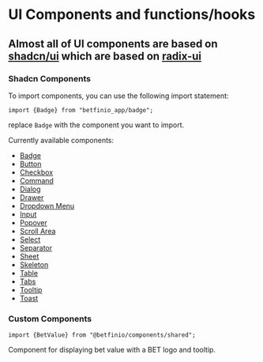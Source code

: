 # UI Components and functions/hooks

## Almost all of UI components are based on [shadcn/ui](https://ui.shadcn.com/) which are based on [radix-ui](https://www.radix-ui.com/)

### Shadcn Components

To import components, you can use the following import statement:

```tsx
import {Badge} from "betfinio_app/badge";
```

replace `Badge` with the component you want to import.

Currently available components:

- [Badge](https://ui.shadcn.com/docs/components/badge)
- [Button](https://ui.shadcn.com/docs/components/button)
- [Checkbox](https://ui.shadcn.com/docs/components/checkbox)
- [Command](https://ui.shadcn.com/docs/components/command)
- [Dialog](https://ui.shadcn.com/docs/components/dialog)
- [Drawer](https://ui.shadcn.com/docs/components/drawer)
- [Dropdown Menu](https://ui.shadcn.com/docs/components/dropdown-menu)
- [Input](https://ui.shadcn.com/docs/components/input)
- [Popover](https://ui.shadcn.com/docs/components/popover)
- [Scroll Area](https://ui.shadcn.com/docs/components/scroll-area)
- [Select](https://ui.shadcn.com/docs/components/select)
- [Separator](https://ui.shadcn.com/docs/components/separator)
- [Sheet](https://ui.shadcn.com/docs/components/sheet)
- [Skeleton](https://ui.shadcn.com/docs/components/skeleton)
- [Table](https://ui.shadcn.com/docs/components/table)
- [Tabs](https://ui.shadcn.com/docs/components/tabs)
- [Tooltip](https://ui.shadcn.com/docs/components/tooltip)
- [Toast](https://ui.shadcn.com/docs/components/toast)

### Custom Components

```tsx
import {BetValue} from "@betfinio/components/shared";
```

Component for displaying bet value with a BET logo and tooltip.

